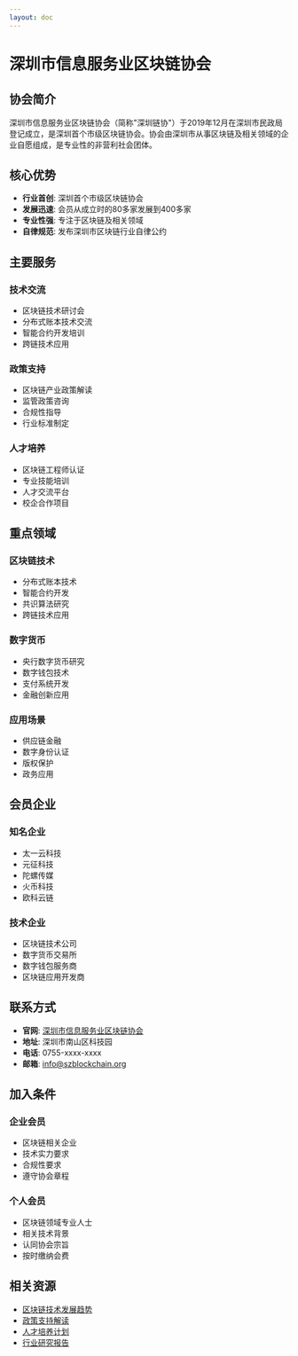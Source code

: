 ```yaml
---
layout: doc
---
```


# 深圳市信息服务业区块链协会

## 协会简介

深圳市信息服务业区块链协会（简称"深圳链协"）于2019年12月在深圳市民政局登记成立，是深圳首个市级区块链协会。协会由深圳市从事区块链及相关领域的企业自愿组成，是专业性的非营利社会团体。

## 核心优势

- **行业首创**: 深圳首个市级区块链协会
- **发展迅速**: 会员从成立时的80多家发展到400多家
- **专业性强**: 专注于区块链及相关领域
- **自律规范**: 发布深圳市区块链行业自律公约

## 主要服务

### 技术交流
- 区块链技术研讨会
- 分布式账本技术交流
- 智能合约开发培训
- 跨链技术应用

### 政策支持
- 区块链产业政策解读
- 监管政策咨询
- 合规性指导
- 行业标准制定

### 人才培养
- 区块链工程师认证
- 专业技能培训
- 人才交流平台
- 校企合作项目

## 重点领域

### 区块链技术
- 分布式账本技术
- 智能合约开发
- 共识算法研究
- 跨链技术应用

### 数字货币
- 央行数字货币研究
- 数字钱包技术
- 支付系统开发
- 金融创新应用

### 应用场景
- 供应链金融
- 数字身份认证
- 版权保护
- 政务应用

## 会员企业

### 知名企业
- 太一云科技
- 元征科技
- 陀螺传媒
- 火币科技
- 欧科云链

### 技术企业
- 区块链技术公司
- 数字货币交易所
- 数字钱包服务商
- 区块链应用开发商

## 联系方式

- **官网**: [深圳市信息服务业区块链协会](http://www.szblockchain.org)
- **地址**: 深圳市南山区科技园
- **电话**: 0755-xxxx-xxxx
- **邮箱**: info@szblockchain.org

## 加入条件

### 企业会员
- 区块链相关企业
- 技术实力要求
- 合规性要求
- 遵守协会章程

### 个人会员
- 区块链领域专业人士
- 相关技术背景
- 认同协会宗旨
- 按时缴纳会费

## 相关资源

- [区块链技术发展趋势](./blockchain-trends)
- [政策支持解读](./blockchain-policy)
- [人才培养计划](./blockchain-talent)
- [行业研究报告](./blockchain-reports)
